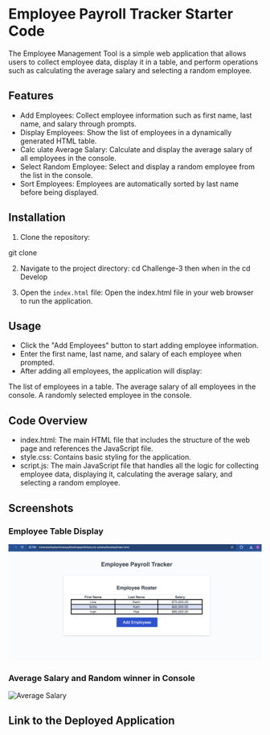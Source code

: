 # Employee Payroll Tracker Starter Code

The Employee Management Tool is a simple web application that allows users to collect employee data, display it in a table, and perform operations such as calculating the average salary and selecting a random employee. 

## Features

* Add Employees: Collect employee information such as first name, last name, and salary through prompts.
* Display Employees: Show the list of employees in a dynamically generated HTML table.
* Calc ulate Average Salary: Calculate and display the average salary of all employees in the console.
* Select Random Employee: Select and display a random employee from the list in the console.
* Sort Employees: Employees are automatically sorted by last name before being displayed.

## Installation 

1. Clone the repository: 

git clone 

2. Navigate to the project directory: 
cd Challenge-3
then when in the  cd Develop 

3. Open the `index.html` file:
Open the index.html file in your web browser to run the application.


## Usage

* Click the "Add Employees" button to start adding employee information.
* Enter the first name, last name, and salary of each employee when prompted.
* After adding all employees, the application will display:


The list of employees in a table.
The average salary of all employees in the console.
A randomly selected employee in the console.




## Code Overview
* index.html: The main HTML file that includes the structure of the web page and references the JavaScript file.
* style.css: Contains basic styling for the application.
* script.js: The main JavaScript file that handles all the logic for collecting employee data, displaying it, calculating the average salary, and selecting a random employee.



## Screenshots 


### Employee Table Display
![Employee Table](/Develop/assets/table.png)

### Average Salary and Random winner in Console
![Average Salary](/Develop/assets/console%20and%20table%20view.png.png)




## Link to the Deployed Application



